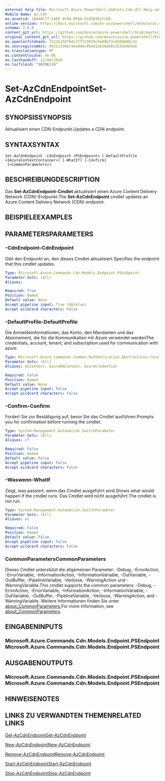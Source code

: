```yaml
---
external help file: Microsoft.Azure.PowerShell.Cmdlets.Cdn.dll-Help.xml
Module Name: Az.Cdn
ms.assetid: 1A84AF77-1AEF-4FD0-9FAA-D195B361FCEB
online version: https://docs.microsoft.com/en-us/powershell/module/az.cdn/set-azcdnendpoint
schema: 2.0.0
content_git_url: https://github.com/Azure/azure-powershell/blob/master/src/Cdn/Cdn/help/Set-AzCdnEndpoint.md
original_content_git_url: https://github.com/Azure/azure-powershell/blob/master/src/Cdn/Cdn/help/Set-AzCdnEndpoint.md
ms.openlocfilehash: 7222b33470dc1fff22039c5e88bf3c6560b80c31
ms.sourcegitcommit: 04221336bc9eed46c05ed1e828a6811534d4b4ab
ms.translationtype: MT
ms.contentlocale: de-DE
ms.lasthandoff: 12/08/2020
ms.locfileid: "98296116"
---
```

# <span data-ttu-id="88119-101">Set-AzCdnEndpoint</span><span class="sxs-lookup"><span data-stu-id="88119-101">Set-AzCdnEndpoint</span></span>

## <span data-ttu-id="88119-102">SYNOPSIS</span><span class="sxs-lookup"><span data-stu-id="88119-102">SYNOPSIS</span></span>
<span data-ttu-id="88119-103">Aktualisiert einen CDN-Endpunkt.</span><span class="sxs-lookup"><span data-stu-id="88119-103">Updates a CDN endpoint.</span></span>

## <span data-ttu-id="88119-104">SYNTAX</span><span class="sxs-lookup"><span data-stu-id="88119-104">SYNTAX</span></span>

```
Set-AzCdnEndpoint -CdnEndpoint <PSEndpoint> [-DefaultProfile <IAzureContextContainer>] [-WhatIf] [-Confirm]
 [<CommonParameters>]
```

## <span data-ttu-id="88119-105">BESCHREIBUNG</span><span class="sxs-lookup"><span data-stu-id="88119-105">DESCRIPTION</span></span>
<span data-ttu-id="88119-106">Das **Set-AzCdnEndpoint-Cmdlet** aktualisiert einen Azure Content Delivery Network (CDN)-Endpunkt.</span><span class="sxs-lookup"><span data-stu-id="88119-106">The **Set-AzCdnEndpoint** cmdlet updates an Azure Content Delivery Network (CDN) endpoint.</span></span>

## <span data-ttu-id="88119-107">BEISPIELE</span><span class="sxs-lookup"><span data-stu-id="88119-107">EXAMPLES</span></span>

## <span data-ttu-id="88119-108">PARAMETERS</span><span class="sxs-lookup"><span data-stu-id="88119-108">PARAMETERS</span></span>

### <span data-ttu-id="88119-109">-CdnEndpoint</span><span class="sxs-lookup"><span data-stu-id="88119-109">-CdnEndpoint</span></span>
<span data-ttu-id="88119-110">Gibt den Endpunkt an, den dieses Cmdlet aktualisiert.</span><span class="sxs-lookup"><span data-stu-id="88119-110">Specifies the endpoint that this cmdlet updates.</span></span>

```yaml
Type: Microsoft.Azure.Commands.Cdn.Models.Endpoint.PSEndpoint
Parameter Sets: (All)
Aliases:

Required: True
Position: Named
Default value: None
Accept pipeline input: True (ByValue)
Accept wildcard characters: False
```

### <span data-ttu-id="88119-111">-DefaultProfile</span><span class="sxs-lookup"><span data-stu-id="88119-111">-DefaultProfile</span></span>
<span data-ttu-id="88119-112">Die Anmeldeinformationen, das Konto, den Mandanten und das Abonnement, die für die Kommunikation mit Azure verwendet werden</span><span class="sxs-lookup"><span data-stu-id="88119-112">The credentials, account, tenant, and subscription used for communication with azure</span></span>

```yaml
Type: Microsoft.Azure.Commands.Common.Authentication.Abstractions.Core.IAzureContextContainer
Parameter Sets: (All)
Aliases: AzContext, AzureRmContext, AzureCredential

Required: False
Position: Named
Default value: None
Accept pipeline input: False
Accept wildcard characters: False
```

### <span data-ttu-id="88119-113">-Confirm</span><span class="sxs-lookup"><span data-stu-id="88119-113">-Confirm</span></span>
<span data-ttu-id="88119-114">Fordert Sie zur Bestätigung auf, bevor Sie das Cmdlet ausführen.</span><span class="sxs-lookup"><span data-stu-id="88119-114">Prompts you for confirmation before running the cmdlet.</span></span>

```yaml
Type: System.Management.Automation.SwitchParameter
Parameter Sets: (All)
Aliases: cf

Required: False
Position: Named
Default value: False
Accept pipeline input: False
Accept wildcard characters: False
```

### <span data-ttu-id="88119-115">-Waswenn</span><span class="sxs-lookup"><span data-stu-id="88119-115">-WhatIf</span></span>
<span data-ttu-id="88119-116">Zeigt, was passiert, wenn das Cmdlet ausgeführt wird.</span><span class="sxs-lookup"><span data-stu-id="88119-116">Shows what would happen if the cmdlet runs.</span></span>
<span data-ttu-id="88119-117">Das Cmdlet wird nicht ausgeführt.</span><span class="sxs-lookup"><span data-stu-id="88119-117">The cmdlet is not run.</span></span>

```yaml
Type: System.Management.Automation.SwitchParameter
Parameter Sets: (All)
Aliases: wi

Required: False
Position: Named
Default value: False
Accept pipeline input: False
Accept wildcard characters: False
```

### <span data-ttu-id="88119-118">CommonParameters</span><span class="sxs-lookup"><span data-stu-id="88119-118">CommonParameters</span></span>
<span data-ttu-id="88119-119">Dieses Cmdlet unterstützt die allgemeinen Parameter: -Debug, -ErrorAction, -ErrorVariable, -InformationAction, -InformationVariable, -OutVariable, -OutBuffer, -PipelineVariable, -Verbose, -WarningAction und -WarningVariable.</span><span class="sxs-lookup"><span data-stu-id="88119-119">This cmdlet supports the common parameters: -Debug, -ErrorAction, -ErrorVariable, -InformationAction, -InformationVariable, -OutVariable, -OutBuffer, -PipelineVariable, -Verbose, -WarningAction, and -WarningVariable.</span></span> <span data-ttu-id="88119-120">Weitere Informationen finden Sie unter [about_CommonParameters.](http://go.microsoft.com/fwlink/?LinkID=113216)</span><span class="sxs-lookup"><span data-stu-id="88119-120">For more information, see [about_CommonParameters](http://go.microsoft.com/fwlink/?LinkID=113216).</span></span>

## <span data-ttu-id="88119-121">EINGABEN</span><span class="sxs-lookup"><span data-stu-id="88119-121">INPUTS</span></span>

### <span data-ttu-id="88119-122">Microsoft.Azure.Commands.Cdn.Models.Endpoint.PSEndpoint</span><span class="sxs-lookup"><span data-stu-id="88119-122">Microsoft.Azure.Commands.Cdn.Models.Endpoint.PSEndpoint</span></span>

## <span data-ttu-id="88119-123">AUSGABEN</span><span class="sxs-lookup"><span data-stu-id="88119-123">OUTPUTS</span></span>

### <span data-ttu-id="88119-124">Microsoft.Azure.Commands.Cdn.Models.Endpoint.PSEndpoint</span><span class="sxs-lookup"><span data-stu-id="88119-124">Microsoft.Azure.Commands.Cdn.Models.Endpoint.PSEndpoint</span></span>

## <span data-ttu-id="88119-125">HINWEISE</span><span class="sxs-lookup"><span data-stu-id="88119-125">NOTES</span></span>

## <span data-ttu-id="88119-126">LINKS ZU VERWANDTEN THEMEN</span><span class="sxs-lookup"><span data-stu-id="88119-126">RELATED LINKS</span></span>

[<span data-ttu-id="88119-127">Get-AzCdnEndpoint</span><span class="sxs-lookup"><span data-stu-id="88119-127">Get-AzCdnEndpoint</span></span>](./Get-AzCdnEndpoint.md)

[<span data-ttu-id="88119-128">New-AzCdnEndpoint</span><span class="sxs-lookup"><span data-stu-id="88119-128">New-AzCdnEndpoint</span></span>](./New-AzCdnEndpoint.md)

[<span data-ttu-id="88119-129">Remove-AzCdnEndpoint</span><span class="sxs-lookup"><span data-stu-id="88119-129">Remove-AzCdnEndpoint</span></span>](./Remove-AzCdnEndpoint.md)

[<span data-ttu-id="88119-130">Start-AzCdnEndpoint</span><span class="sxs-lookup"><span data-stu-id="88119-130">Start-AzCdnEndpoint</span></span>](./Start-AzCdnEndpoint.md)

[<span data-ttu-id="88119-131">Stop-AzCdnEndpoint</span><span class="sxs-lookup"><span data-stu-id="88119-131">Stop-AzCdnEndpoint</span></span>](./Stop-AzCdnEndpoint.md)


